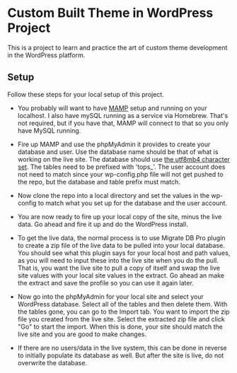# Custom Built Theme in WordPress Project

This is a project to learn and practice the art of custom theme development in the WordPress platform.

## Setup
Follow these steps for your local setup of this project.

* You probably will want to have [MAMP](https://www.mamp.info/en/downloads/) setup and running on your localhost. I also have mySQL running as a service via Homebrew. That's not required, but if you have that, MAMP will connect to that so you only have MySQL running.

* Fire up MAMP and use the phpMyAdmin it provides to create your database and user. Use the database name should be that of what is working on the live site. The database should use [the utf8mb4 character set](https://dev.mysql.com/doc/refman/5.5/en/charset-unicode-utf8mb4.html). The tables need to be prefixed with 'tops_'. The user account does not need to match since your wp-config.php file will not get pushed to the repo, but the database and table prefix must match.

* Now clone the repo into a local directory and set the values in the wp-config to match what you set up for the database and the user account.  

* You are now ready to fire up your local copy of the site, minus the live data. Go ahead and fire it up and do the WordPress install.

* To get the live data, the normal process is to use Migrate DB Pro plugin to create a zip file of the live data to be pulled into your local database. You should see what this plugin says for your local host and path values, as you will need to input these into the live site when you do the pull. That is, you want the live site to pull a copy of itself and swap the live site values with your local site values in the extract. Go ahead an make the extract and save the profile so you can use it again later.

* Now go into the phpMyAdmin for your local site and select your WordPress database. Select all of the tables and then delete them. With the tables gone, you can go to the Import tab. You want to import the zip file you created from the live site. Select the extracted zip file and click "Go" to start the import. When this is done, your site should match the live site and you are good to make changes.

* If there are no users/data in the live system, this can be done in reverse to initially populate its database as well. But after the site is live, do not overwrite the database.
